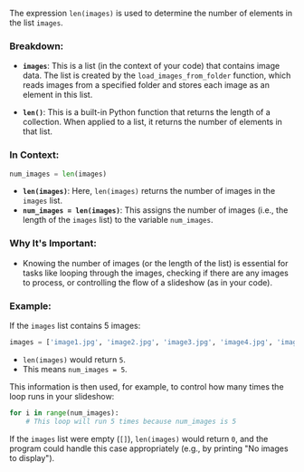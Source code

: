 The expression `len(images)` is used to determine the number of elements in the list `images`.

### Breakdown:

- **`images`**: This is a list (in the context of your code) that contains image data. The list is created by the `load_images_from_folder` function, which reads images from a specified folder and stores each image as an element in this list.

- **`len()`**: This is a built-in Python function that returns the length of a collection. When applied to a list, it returns the number of elements in that list.

### In Context:

```python
num_images = len(images)
```

- **`len(images)`**: Here, `len(images)` returns the number of images in the `images` list.
- **`num_images = len(images)`**: This assigns the number of images (i.e., the length of the `images` list) to the variable `num_images`.

### Why It's Important:

- Knowing the number of images (or the length of the list) is essential for tasks like looping through the images, checking if there are any images to process, or controlling the flow of a slideshow (as in your code).

### Example:

If the `images` list contains 5 images:

```python
images = ['image1.jpg', 'image2.jpg', 'image3.jpg', 'image4.jpg', 'image5.jpg']
```

- `len(images)` would return `5`.
- This means `num_images = 5`.

This information is then used, for example, to control how many times the loop runs in your slideshow:

```python
for i in range(num_images):
    # This loop will run 5 times because num_images is 5
```

If the `images` list were empty (`[]`), `len(images)` would return `0`, and the program could handle this case appropriately (e.g., by printing "No images to display").

